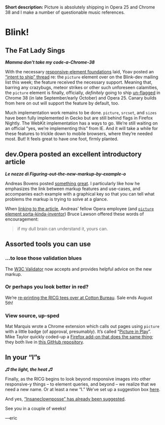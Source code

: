 **Short description:** Picture is absolutely shipping in Opera 25 and Chrome 38 and I make a number of questionable music references.

# Blink!

## The Fat Lady Sings
***Mamma don't take my code-a-Chrome-38***

With the necessary [responsive-element foundations](https://github.com/ResponsiveImagesCG/newsletters/blob/master/RICG-newsletter-2014-07-11.md#responsive-elements-in-blink--complete-picture-implementation-imminent) laid, Yoav posted an [“intent to ship” thread](https://groups.google.com/a/chromium.org/forum/#!topic/blink-dev/t3KRycUCGA8) re: the `picture` element over on the Blink-dev mailing list this week; the feature received the necessary support. Meaning that, barring any crazybugs, meteor strikes or other such unforeseen calamities, the `picture` element is finally, officially, *definitely* going to ship [un-flagged](https://codereview.chromium.org/401403003/) in Chrome 38 (in late September/early October) and Opera 25. Canary builds from here on out will support the feature by default, too.

Much implementation work remains to be done. `picture`, `srcset`, and `sizes` have been fully implemented in Gecko but are still behind flags in Firefox Nightly. The WebKit implementation has a ways to go. We’re still waiting on an official “yes, we’re implementing this” from IE. And it will take a while for these features to trickle down to mobile browsers, where they’re needed most. But! It feels great to have one foot, firmly planted.

## dev.Opera posted an excellent introductory article
***Le nozze di Figuring-out-the-new-markup-by-example-o***

Andreas Bovens posted [something great](http://dev.opera.com/articles/responsive-images/). I particularly like how he emphasizes the link between markup features and use-cases, and accompanies each example with a graphical key so that you can tell what problems the markup is trying to solve at a glance.

When [linking to the article](
http://www.brucelawson.co.uk/2014/on-the-complexity-of-the-picture-element/), Andreas’ fellow Opera employee (and [`picture` element sorta-kinda-inventor](http://www.brucelawson.co.uk/2011/notes-on-adaptive-images-yet-again/)) Bruce Lawson offered these words of encouragement:

> if my dull brain can understand it, yours can.


## Assorted tools you can use

### ...to lose those validation blues

The [W3C Validator](http://validator.w3.org/) now accepts and provides helpful advice on the new markup.

### Or perhaps you look better in red?

We’re [re-printing the RICG tees over at Cotton Bureau](https://cottonbureau.com/products/ricg). Sale ends August 5th!

### View source, up-sped

Mat Marquis wrote a Chrome extension which calls out pages using `picture` with a little badge (of approval, presumably). It’s called “[Picture in Play](https://chrome.google.com/webstore/detail/picture-in-play/mkhhihpihdlghkddhnadficgndpoigja)”. Mike Taylor quickly coded-up a [Firefox add-on  that does the same thing](https://addons.mozilla.org/en-US/firefox/addon/picture-in-play/); they both live in [this GitHub repository](https://github.com/Wilto/Picture-in-Play).


## In your “I”s
***♫ the light, the heat ♫***

Finally, as the RICG begins to look beyond responsive images into other responsive-y things – to element queries, and beyond – we realize that we need a new name. Or at least a new “I.” We’ve set up a suggestion box [here](https://docs.google.com/forms/d/1dblfSFkzsdQtdilg_xpbcufHuvSW4r761xWHEm3t8W0/viewform).

And yes, [“Insaneclownposse” has already been suggested](https://twitter.com/wilto/status/492323152303636480).

See you in a couple of weeks!

—eric
